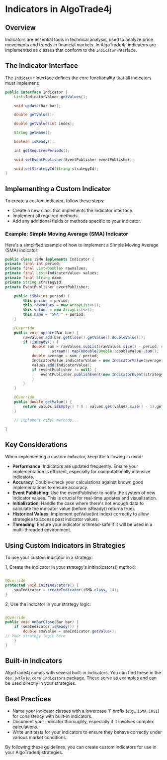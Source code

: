 # Indicators in AlgoTrade4j

## Overview

Indicators are essential tools in technical analysis, used to analyze price movements and trends in financial markets. In AlgoTrade4j, indicators are implemented as classes that conform to the `Indicator` interface.

## The Indicator Interface

The `Indicator` interface defines the core functionality that all indicators must implement:

```java
public interface Indicator {
    List<IndicatorValue> getValues();

    void update(Bar bar);

    double getValue();

    double getValue(int index);

    String getName();

    boolean isReady();

    int getRequiredPeriods();

    void setEventPublisher(EventPublisher eventPublisher);

    void setStrategyId(String strategyId);
}
```

## Implementing a Custom Indicator

To create a custom indicator, follow these steps:

- Create a new class that implements the Indicator interface.
- Implement all required methods.
- Add any additional fields or methods specific to your indicator.

### Example: Simple Moving Average (SMA) Indicator

Here's a simplified example of how to implement a Simple Moving Average (SMA) indicator:

``` java
public class iSMA implements Indicator {
private final int period;
private final List<Double> rawValues;
private final List<IndicatorValue> values;
private final String name;
private String strategyId;
private EventPublisher eventPublisher;

    public iSMA(int period) {
        this.period = period;
        this.rawValues = new ArrayList<>();
        this.values = new ArrayList<>();
        this.name = "SMA " + period;
    }

    @Override
    public void update(Bar bar) {
        rawValues.add(bar.getClose().getValue().doubleValue());
        if (isReady()) {
            double sum = rawValues.subList(rawValues.size() - period, rawValues.size())
                    .stream().mapToDouble(Double::doubleValue).sum();
            double average = sum / period;
            IndicatorValue indicatorValue = new IndicatorValue(average, bar.getOpenTime());
            values.add(indicatorValue);
            if (eventPublisher != null) {
                eventPublisher.publishEvent(new IndicatorEvent(strategyId, bar.getInstrument(), getName(), indicatorValue));
            }
        }
    }

    @Override
    public double getValue() {
        return values.isEmpty() ? 0 : values.get(values.size() - 1).getValue();
    }

    // Implement other methods...

}
```

## Key Considerations

When implementing a custom indicator, keep the following in mind:

- **Performance**: Indicators are updated frequently. Ensure your implementation is efficient, especially for computationally intensive indicators.
- **Accuracy**: Double-check your calculations against known good implementations to ensure accuracy.
- **Event Publishing**: Use the eventPublisher to notify the system of new indicator values. This is crucial for real-time updates and visualization.
- **Initialization**: Handle the case where there's not enough data to calculate the indicator value (before isReady() returns true).
- **Historical Values**: Implement getValue(int index) correctly to allow strategies to access past indicator values.
- **Threading**: Ensure your indicator is thread-safe if it will be used in a multi-threaded environment.

## Using Custom Indicators in Strategies

To use your custom indicator in a strategy:

1, Create the indicator in your strategy's initIndicators() method:

```java 

@Override
protected void initIndicators() {
    smaIndicator = createIndicator(iSMA.class, 14);
}
```

2, Use the indicator in your strategy logic:

```java

@Override
public void onBarClose(Bar bar) {
    if (smaIndicator.isReady()) {
        double smaValue = smaIndicator.getValue();
// Your strategy logic here
    }
}
```

## Built-in Indicators

AlgoTrade4j comes with several built-in indicators. You can find these in the `dev.jwtly10.core.indicators` package. These serve as examples and can be used directly in your strategies.

## Best Practices

- Name your indicator classes with a lowercase 'i' prefix (e.g., `iSMA`, `iRSI`) for consistency with built-in indicators.
- Document your indicator thoroughly, especially if it involves complex calculations.
- Write unit tests for your indicators to ensure they behave correctly under various market conditions.

By following these guidelines, you can create custom indicators for use in your AlgoTrade4j strategies.